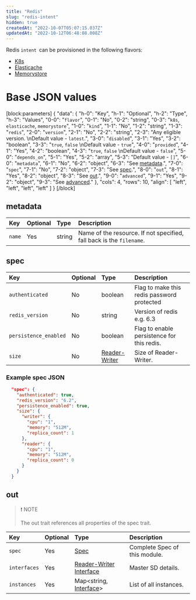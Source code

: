 ```yaml
---
title: "Redis"
slug: "redis-intent"
hidden: true
createdAt: "2022-10-07T05:07:15.037Z"
updatedAt: "2022-10-12T06:48:08.008Z"
---
```

Redis `intent `can be provisioned in the following flavors:

- [K8s](https://readme.facets.cloud/docs/redis-k8s-flavor)
- [Elasticache](https://readme.facets.cloud/docs/redis-elasticache-flavor)
- [Memorystore](https://readme.facets.cloud/docs/redis-memorystore-flavor)

# Base JSON values

[block:parameters]
{
  "data": {
    "h-0": "Key",
    "h-1": "Optional",
    "h-2": "Type",
    "h-3": "Values",
    "0-0": "`flavor`",
    "0-1": "No",
    "0-2": "string",
    "0-3": "`k8s`, `elasticache`, `memorystore`",
    "1-0": "`kind`",
    "1-1": "No",
    "1-2": "string",
    "1-3": "`redis`",
    "2-0": "`version`",
    "2-1": "No",
    "2-2": "string",
    "2-3": "Any eligible version.  \nDefault value - `latest`.",
    "3-0": "`disabled`",
    "3-1": "Yes",
    "3-2": "boolean",
    "3-3": "`true`, `false`  \nDefault value - `true`",
    "4-0": "`provided`",
    "4-1": "Yes",
    "4-2": "boolean",
    "4-3": "`true`, `false`  \nDefault value - `false`",
    "5-0": "`depends_on`",
    "5-1": "Yes",
    "5-2": "array",
    "5-3": "Default value - `[]`",
    "6-0": "`metadata`",
    "6-1": "No",
    "6-2": "object",
    "6-3": "See [metadata](https://readme.facets.cloud/docs/redis-intent#metadata).",
    "7-0": "`spec`",
    "7-1": "No",
    "7-2": "object",
    "7-3": "See [spec](https://readme.facets.cloud/docs/redis-intent#spec).",
    "8-0": "`out`",
    "8-1": "Yes",
    "8-2": "object",
    "8-3": "See [out](https://readme.facets.cloud/docs/redis-intent#out).",
    "9-0": "`advanced`",
    "9-1": "Yes",
    "9-2": "object",
    "9-3": "See [advanced](https://readme.facets.cloud/docs/redis-intent#advanced)."
  },
  "cols": 4,
  "rows": 10,
  "align": [
    "left",
    "left",
    "left",
    "left"
  ]
}
[/block]

## metadata

| Key    | Optional | Type   | Description                                                          |
| :----- | :------- | :----- | :------------------------------------------------------------------- |
| `name` | Yes      | string | Name of the resource. If not specified, fall back is the `filename`. |

## spec

| Key                   | Optional | Type                                                                    | Description                                |
| :-------------------- | :------- | :---------------------------------------------------------------------- | :----------------------------------------- |
| `authenticated`       | No       | boolean                                                                 | Flag to make this redis password protected |
| `redis_version`       | No       | string                                                                  | Version of redis e.g. 6.3                  |
| `persistence_enabled` | No       | boolean                                                                 | Flag to enable persistence for this redis. |
| `size`                | No       | [Reader-Writer](https://readme.facets.cloud/docs/modules#reader-writer) | Size of Reader-Writer.                     |

### Example spec JSON

```json
  "spec": {
    "authenticated": true,
    "redis_version": "6.2",
    "persistence_enabled": true,
    "size": {
      "writer": {
        "cpu": "1",
        "memory": "512M",
        "replica_count": 1
      },
      "reader": {
        "cpu": "1",
        "memory": "512M",
        "replica_count": 0
      }
    }
  }
```



## out

> ❗ NOTE
> 
> The out trait references all properties of the spec trait.

| Key          | Optional | Type                                                                                        | Description                   |
| :----------- | :------- | :------------------------------------------------------------------------------------------ | :---------------------------- |
| `spec`       | Yes      | [Spec](https://readme.facets.cloud/docs/redis-intent#spec)                                  | Complete Spec of this module. |
| `interfaces` | Yes      | [Reader-Writer Interface](https://readme.facets.cloud/docs/modules#reader-writer-interface) | Master SD details.            |
| `instances`  | Yes      | Map\<string, [Interface](https://readme.facets.cloud/docs/modules#interface)>               | List of all instances.        |